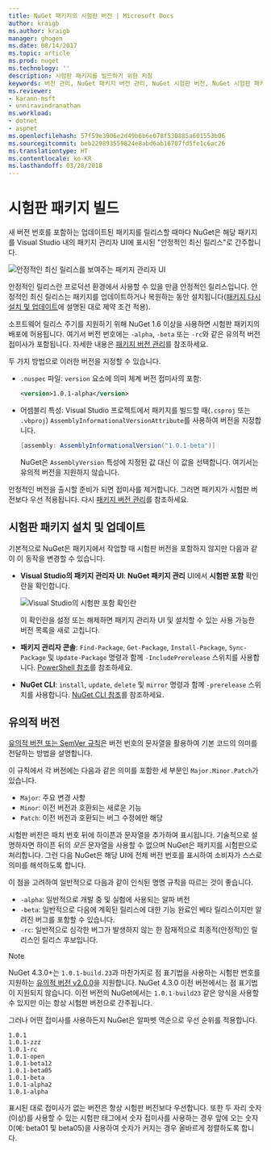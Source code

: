 ```yaml
---
title: NuGet 패키지의 시험판 버전 | Microsoft Docs
author: kraigb
ms.author: kraigb
manager: ghogen
ms.date: 08/14/2017
ms.topic: article
ms.prod: nuget
ms.technology: ''
description: 시험판 패키지를 빌드하기 위한 지침
keywords: 버전 관리, NuGet 패키지 버전 관리, NuGet 시험판 버전, NuGet 시험판 패키지, 패키지 버전 미리 보기, RC 패키지 버전, 베타 패키지 버전, NuGet 유의적 버전
ms.reviewer:
- karann-msft
- unniravindranathan
ms.workload:
- dotnet
- aspnet
ms.openlocfilehash: 57f59e3906e2d49b6b6e078f530885a601553b06
ms.sourcegitcommit: beb229893559824e8abd6ab16707fd5fe1c6ac26
ms.translationtype: HT
ms.contentlocale: ko-KR
ms.lasthandoff: 03/28/2018
---
```

# <a name="building-pre-release-packages"></a>시험판 패키지 빌드

새 버전 번호를 포함하는 업데이트된 패키지를 릴리스할 때마다 NuGet은 해당 패키지를 Visual Studio 내의 패키지 관리자 UI에 표시된 "안정적인 최신 릴리스"로 간주합니다.

![안정적인 최신 릴리스를 보여주는 패키지 관리자 UI](media/Prerelease_01-LatestStable.png)

안정적인 릴리스란 프로덕션 환경에서 사용할 수 있을 만큼 안정적인 릴리스입니다. 안정적인 최신 릴리스는 패키지를 업데이트하거나 복원하는 동안 설치됩니다([패키지 다시 설치 및 업데이트](../consume-packages/reinstalling-and-updating-packages.md)에 설명된 대로 제약 조건 적용).

소프트웨어 릴리스 주기를 지원하기 위해 NuGet 1.6 이상을 사용하면 시험판 패키지의 배포에 허용됩니다. 여기서 버전 번호에는 `-alpha`, `-beta` 또는 `-rc`와 같은 유의적 버전 접미사가 포함됩니다. 자세한 내용은 [패키지 버전 관리](../reference/package-versioning.md#pre-release-versions)를 참조하세요.

두 가지 방법으로 이러한 버전을 지정할 수 있습니다.

- `.nuspec` 파일: `version` 요소에 의미 체계 버전 접미사의 포함:

    ```xml
    <version>1.0.1-alpha</version>
    ```

- 어셈블리 특성: Visual Studio 프로젝트에서 패키지를 빌드할 때(`.csproj` 또는 `.vbproj`) `AssemblyInformationalVersionAttribute`를 사용하여 버전을 지정합니다.

    ```cs
    [assembly: AssemblyInformationalVersion("1.0.1-beta")]
    ```

    NuGet은 `AssemblyVersion` 특성에 지정된 값 대신 이 값을 선택합니다. 여기서는 유의적 버전을 지원하지 않습니다.

안정적인 버전을 출시할 준비가 되면 접미사를 제거합니다. 그러면 패키지가 시험판 버전보다 우선 적용됩니다. 다시 [패키지 버전 관리](../reference/package-versioning.md#pre-release-versions)를 참조하세요.

## <a name="installing-and-updating-pre-release-packages"></a>시험판 패키지 설치 및 업데이트

기본적으로 NuGet은 패키지에서 작업할 때 시험판 버전을 포함하지 않지만 다음과 같이 이 동작을 변경할 수 있습니다.

- **Visual Studio의 패키지 관리자 UI**: **NuGet 패키지 관리** UI에서 **시험판 포함** 확인란을 확인합니다.

    ![Visual Studio의 시험판 포함 확인란](media/Prerelease_02-CheckPrerelease.png)

    이 확인란을 설정 또는 해제하면 패키지 관리자 UI 및 설치할 수 있는 사용 가능한 버전 목록을 새로 고칩니다.

- **패키지 관리자 콘솔**: `Find-Package`, `Get-Package`, `Install-Package`, `Sync-Package` 및 `Update-Package` 명령과 함께 `-IncludePrerelease` 스위치를 사용합니다. [PowerShell 참조](../tools/powershell-reference.md)를 참조하세요.

- **NuGet CLI**: `install`, `update`, `delete` 및 `mirror` 명령과 함께 `-prerelease` 스위치를 사용합니다. [NuGet CLI 참조](../tools/nuget-exe-cli-reference.md)를 참조하세요.

## <a name="semantic-versioning"></a>유의적 버전

[유의적 버전 또는 SemVer 규칙](http://semver.org/spec/v1.0.0.html)은 버전 번호의 문자열을 활용하여 기본 코드의 의미를 전달하는 방법을 설명합니다.

이 규칙에서 각 버전에는 다음과 같은 의미를 포함한 세 부분인 `Major.Minor.Patch`가 있습니다.

- `Major`: 주요 변경 사항
- `Minor`: 이전 버전과 호환되는 새로운 기능
- `Patch`: 이전 버전과 호환되는 버그 수정에만 해당

시험판 버전은 패치 번호 뒤에 하이픈과 문자열을 추가하여 표시됩니다. 기술적으로 설명하자면 하이픈 뒤의 *모든* 문자열을 사용할 수 없으며 NuGet은 패키지를 시험판으로 처리합니다. 그런 다음 NuGet은 해당 UI에 전체 버전 번호를 표시하여 소비자가 스스로 의미를 해석하도록 합니다.

이 점을 고려하여 일반적으로 다음과 같이 인식된 명명 규칙을 따르는 것이 좋습니다.

- `-alpha`: 일반적으로 개발 중 및 실험에 사용되는 알파 버전
- `-beta`: 일반적으로 다음에 계획된 릴리스에 대한 기능 완료인 베타 릴리스이지만 알려진 버그를 포함할 수 있습니다.
- `-rc`: 일반적으로 심각한 버그가 발생하지 않는 한 잠재적으로 최종적(안정적)인 릴리스인 릴리스 후보입니다.

> [!Note]
> NuGet 4.3.0+는 `1.0.1-build.23`과 마찬가지로 점 표기법을 사용하는 시험판 번호를 지원하는 [유의적 버전 v2.0.0](http://semver.org/spec/v2.0.0.html)을 지원합니다. NuGet 4.3.0 이전 버전에서는 점 표기법이 지원되지 않습니다. 이전 버전의 NuGet에서는 `1.0.1-build23` 같은 양식을 사용할 수 있지만 이는 항상 시험판 버전으로 간주됩니다.

그러나 어떤 접미사를 사용하든지 NuGet은 알파벳 역순으로 우선 순위를 적용합니다.

    1.0.1
    1.0.1-zzz
    1.0.1-rc
    1.0.1-open
    1.0.1-beta12
    1.0.1-beta05
    1.0.1-beta
    1.0.1-alpha2
    1.0.1-alpha

표시된 대로 접미사가 없는 버전은 항상 시험판 버전보다 우선합니다. 또한 두 자리 숫자(이상)를 사용할 수 있는 시험판 태그에서 숫자 접미사를 사용하는 경우 앞에 오는 숫자 0(예: beta01 및 beta05)을 사용하여 숫자가 커지는 경우 올바르게 정렬하도록 합니다.
